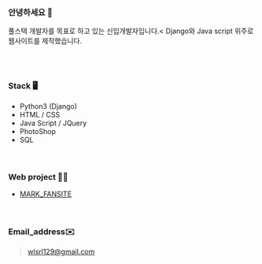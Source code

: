 ### 안녕하세요 👋 

풀스택 개발자를 목표로 하고 있는 신입개발자입니다.<
Django와 Java script 위주로 웹사이트를 제작했습니다.

<br><br>
### Stack 🖥

- Python3 (Django)
- HTML /  CSS
- Java Script / JQuery
- PhotoShop
- SQL  
<br><br>
### Web project 👩‍💻

* [MARK_FANSITE](http://nctmarklee.pythonanywhere.com/index/)  
<br><br>
### Email_address✉️

>wlsrl129@gmail.com
